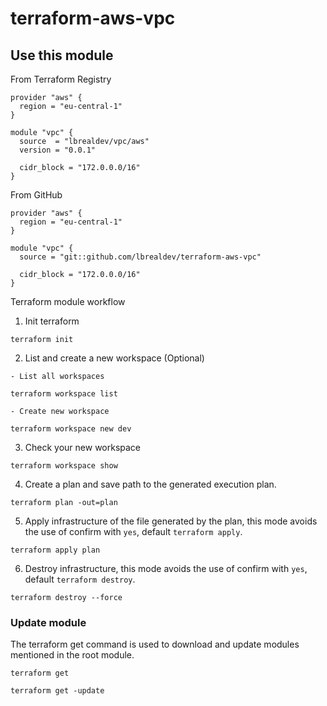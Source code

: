 # terraform-aws-vpc

## Use this module

From Terraform Registry
```
provider "aws" {
  region = "eu-central-1"
}

module "vpc" {
  source  = "lbrealdev/vpc/aws"
  version = "0.0.1"
  
  cidr_block = "172.0.0.0/16"
}
```
From GitHub
```
provider "aws" {
  region = "eu-central-1"
}

module "vpc" {
  source = "git::github.com/lbrealdev/terraform-aws-vpc"

  cidr_block = "172.0.0.0/16"
}
```
Terraform module workflow

1. Init terraform
```
terraform init
```
2. List and create a new workspace (Optional)
```
- List all workspaces

terraform workspace list

- Create new workspace

terraform workspace new dev
```
3. Check your new workspace
```
terraform workspace show
```
4. Create a plan and save path to the generated execution plan.
```
terraform plan -out=plan
```
5. Apply infrastructure of the file generated by the plan, this mode avoids the use of confirm with `yes`, default `terraform apply`.
```
terraform apply plan
```
6. Destroy infrastructure, this mode avoids the use of confirm with `yes`, default `terraform destroy`.
```
terraform destroy --force
```
### Update module

The terraform get command is used to download and update modules mentioned in the root module.
```
terraform get
 
terraform get -update
```
